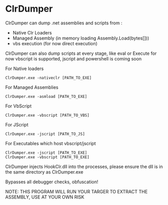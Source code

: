 # ClrDumper
ClrDumper can dump .net assemblies and scripts from :

- Native Clr Loaders
- Managed Assembly (in memory loading Assembly.Load(bytes[]))
- vbs execution (for now direct execution)

ClrDumper can also dump scripts at every stage, like eval or Execute
for now vbscript is supported, jscript and powershell is coming soon

For Native loaders
```
ClrDumper.exe -nativeclr [PATH_TO_EXE]
```

For Managed Assemblies
```
ClrDumper.exe -asmload [PATH_TO_EXE]
```

For VbScript
```
ClrDumper.exe -vbscript [PATH_TO_VBS]
```

For JScript
```
ClrDumper.exe -jscript [PATH_TO_JS]
```

For Executables which host vbscript/jscript
```
ClrDumper.exe -jscript [PATH_TO_EXE]
ClrDumper.exe -vbscript [PATH_TO_EXE]
```

ClrDumper injects HookClr.dll into the processes, please ensure the dll is in the same directory
as ClrDumper.exe

Bypasses all debugger checks, obfuscation!

NOTE: THIS PROGRAM WILL RUN YOUR TARGER TO EXTRACT THE ASSEMBLY, USE AT YOUR OWN RISK
